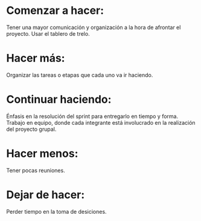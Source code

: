 # Comenzar a hacer: 
Tener una mayor comunicación y organización a la hora de afrontar el proyecto.
Usar el tablero de trelo.
# Hacer más: 
Organizar las tareas o etapas que cada uno va ir haciendo.

# Continuar haciendo: 
Énfasis en la resolución del sprint para entregarlo en tiempo y forma. 
Trabajo en equipo, donde cada integrante está involucrado en la realización del proyecto grupal.

# Hacer menos: 
Tener pocas reuniones.

# Dejar de hacer: 
Perder tiempo en la toma de desiciones.
